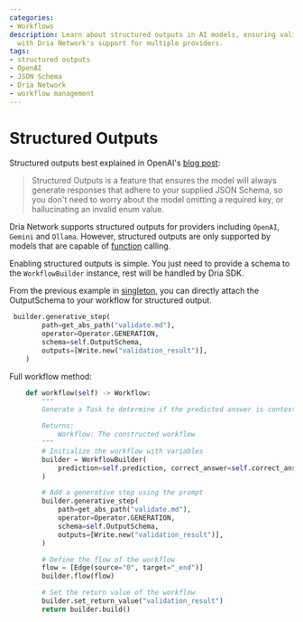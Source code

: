 ```yaml
---
categories:
- Workflows
description: Learn about structured outputs in AI models, ensuring valid JSON responses
  with Dria Network's support for multiple providers.
tags:
- structured outputs
- OpenAI
- JSON Schema
- Dria Network
- workflow management
---
```


# Structured Outputs

Structured outputs best explained in OpenAI's [blog post](https://platform.openai.com/docs/guides/structured-outputs):

> Structured Outputs is a feature that ensures the model will always generate responses that adhere to your supplied JSON Schema, so you don't need to worry about the model omitting a required key, or hallucinating an invalid enum value. 


Dria Network supports structured outputs for providers including `OpenAI`, `Gemini` and `Ollama`.
However, structured outputs are only supported by models that are capable of [function](functions.md) calling. 

Enabling structured outputs is simple. You just need to provide a schema to the `WorkflowBuilder` instance, rest will be handled by Dria SDK.

From the previous example in [singleton](singletons.md), you can directly attach the OutputSchema to your workflow for structured output.

```python
 builder.generative_step(
        path=get_abs_path("validate.md"),
        operator=Operator.GENERATION,
        schema=self.OutputSchema,
        outputs=[Write.new("validation_result")],
    )
```

Full workflow method:

```python
    def workflow(self) -> Workflow:
        """
        Generate a Task to determine if the predicted answer is contextually and semantically correct.

        Returns:
            Workflow: The constructed workflow
        """
        # Initialize the workflow with variables
        builder = WorkflowBuilder(
            prediction=self.prediction, correct_answer=self.correct_answer
        )

        # Add a generative step using the prompt
        builder.generative_step(
            path=get_abs_path("validate.md"),
            operator=Operator.GENERATION,
            schema=self.OutputSchema,
            outputs=[Write.new("validation_result")],
        )

        # Define the flow of the workflow
        flow = [Edge(source="0", target="_end")]
        builder.flow(flow)

        # Set the return value of the workflow
        builder.set_return_value("validation_result")
        return builder.build()
```